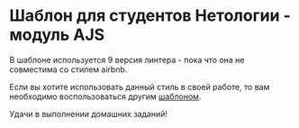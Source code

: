 # Шаблон для студентов Нетологии - модуль AJS

В шаблоне используется 9 версия линтера - пока что она не совместима со стилем airbnb.

Если вы хотите использовать данный стиль в своей работе, то вам необходимо воспользоваться другим
[шаблоном](https://github.com/ProfessorSeverusSnape/AJS-template-airbnb).

Удачи в выполнении домашних заданий!
